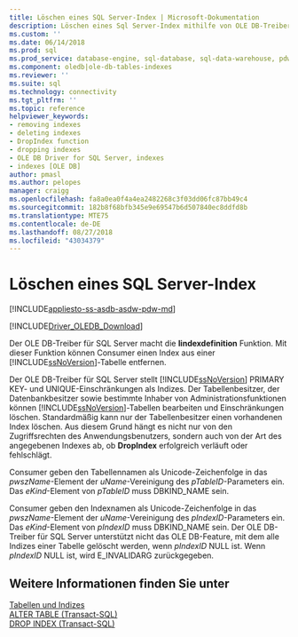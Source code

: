 ```yaml
---
title: Löschen eines SQL Server-Index | Microsoft-Dokumentation
description: Löschen eines Sql Server-Index mithilfe von OLE DB-Treiber für SQL Server
ms.custom: ''
ms.date: 06/14/2018
ms.prod: sql
ms.prod_service: database-engine, sql-database, sql-data-warehouse, pdw
ms.component: oledb|ole-db-tables-indexes
ms.reviewer: ''
ms.suite: sql
ms.technology: connectivity
ms.tgt_pltfrm: ''
ms.topic: reference
helpviewer_keywords:
- removing indexes
- deleting indexes
- DropIndex function
- dropping indexes
- OLE DB Driver for SQL Server, indexes
- indexes [OLE DB]
author: pmasl
ms.author: pelopes
manager: craigg
ms.openlocfilehash: fa8a0ea0f4a4ea2482268c3f03dd06fc87bb49c4
ms.sourcegitcommit: 182b8f68bfb345e9e69547b6d507840ec8ddfd8b
ms.translationtype: MTE75
ms.contentlocale: de-DE
ms.lasthandoff: 08/27/2018
ms.locfileid: "43034379"
---
```

# <a name="dropping-a-sql-server-index"></a>Löschen eines SQL Server-Index
[!INCLUDE[appliesto-ss-asdb-asdw-pdw-md](../../../includes/appliesto-ss-asdb-asdw-pdw-md.md)]

[!INCLUDE[Driver_OLEDB_Download](../../../includes/driver_oledb_download.md)]

  Der OLE DB-Treiber für SQL Server macht die **Iindexdefinition** Funktion. Mit dieser Funktion können Consumer einen Index aus einer [!INCLUDE[ssNoVersion](../../../includes/ssnoversion-md.md)]-Tabelle entfernen.  
  
 Der OLE DB-Treiber für SQL Server stellt [!INCLUDE[ssNoVersion](../../../includes/ssnoversion-md.md)] PRIMARY KEY- und UNIQUE-Einschränkungen als Indizes. Der Tabellenbesitzer, der Datenbankbesitzer sowie bestimmte Inhaber von Administrationsfunktionen können [!INCLUDE[ssNoVersion](../../../includes/ssnoversion-md.md)]-Tabellen bearbeiten und Einschränkungen löschen. Standardmäßig kann nur der Tabellenbesitzer einen vorhandenen Index löschen. Aus diesem Grund hängt es nicht nur von den Zugriffsrechten des Anwendungsbenutzers, sondern auch von der Art des angegebenen Indexes ab, ob **DropIndex** erfolgreich verläuft oder fehlschlägt.  
  
 Consumer geben den Tabellennamen als Unicode-Zeichenfolge in das *pwszName*-Element der *uName*-Vereinigung des *pTableID*-Parameters ein. Das *eKind*-Element von *pTableID* muss DBKIND_NAME sein.  
  
 Consumer geben den Indexnamen als Unicode-Zeichenfolge in das *pwszName*-Element der *uName*-Vereinigung des *pIndexID*-Parameters ein. Das *eKind*-Element von *pIndexID* muss DBKIND_NAME sein. Der OLE DB-Treiber für SQL Server unterstützt nicht das OLE DB-Feature, mit dem alle Indizes einer Tabelle gelöscht werden, wenn *pIndexID* NULL ist. Wenn *pIndexID* NULL ist, wird E_INVALIDARG zurückgegeben.  
  
## <a name="see-also"></a>Weitere Informationen finden Sie unter  
 [Tabellen und Indizes](../../oledb/ole-db-tables-indexes/tables-and-indexes.md)   
 [ALTER TABLE &#40;Transact-SQL&#41;](../../../t-sql/statements/alter-table-transact-sql.md)   
 [DROP INDEX &#40;Transact-SQL&#41;](../../../t-sql/statements/drop-index-transact-sql.md)  
  
  
